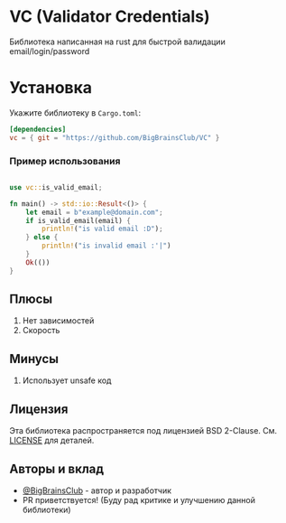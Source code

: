 # VC (Validator Credentials)

Библиотека написанная на rust для быстрой валидации email/login/password

# Установка

Укажите библиотеку в `Cargo.toml`:
```toml
[dependencies]
vc = { git = "https://github.com/BigBrainsClub/VC" }
```

### **Пример использования**
```rust

use vc::is_valid_email;

fn main() -> std::io::Result<()> {
    let email = b"example@domain.com";
    if is_valid_email(email) {
        println!("is valid email :D");
    } else {
        println!("is invalid email :'|")
    }
    Ok(())
}
```

## Плюсы
1) Нет зависимостей
2) Скорость

## Минусы
1) Использует unsafe код

## Лицензия
Эта библиотека распространяется под лицензией BSD 2-Clause. См. [LICENSE](LICENSE) для деталей.

## Авторы и вклад
 - [@BigBrainsClub](https://github.com/BigBrainsClub) - автор и разработчик
 - PR приветствуется! (Буду рад критике и улучшению данной библиотеки)
